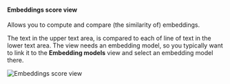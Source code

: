 #### Embeddings score view

Allows you to compute and compare (the similarity of) embeddings.

The text in the upper text area, is compared to each of line of text in the lower text area. The view needs an embedding model, so you typically want to link it to the **Embedding models** view and select an embedding model there. 

![](embeddings-score-view.png "Embeddings score view")
